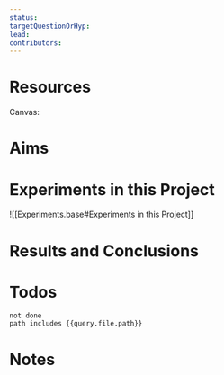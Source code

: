 ```yaml
---
status:
targetQuestionOrHyp:
lead:
contributors:
---
```

# Resources

Canvas: 

# Aims


# Experiments in this Project

![[Experiments.base#Experiments in this Project]]

# Results and Conclusions



# Todos
```tasks
not done
path includes {{query.file.path}}
```
# Notes

